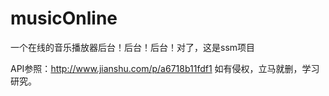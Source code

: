 # musicOnline
一个在线的音乐播放器后台！后台！后台！对了，这是ssm项目

API参照：http://www.jianshu.com/p/a6718b11fdf1
如有侵权，立马就删，学习研究。
